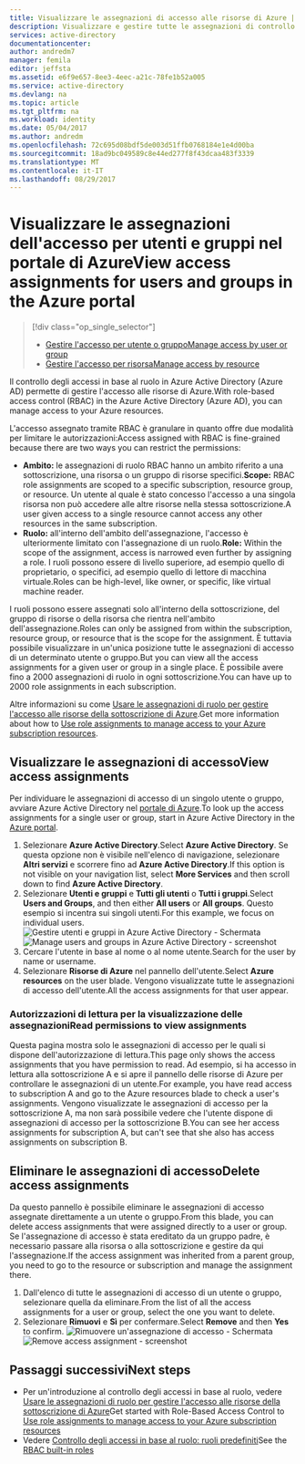 ```yaml
---
title: Visualizzare le assegnazioni di accesso alle risorse di Azure | Microsoft Docs
description: Visualizzare e gestire tutte le assegnazioni di controllo degli accessi in base al ruolo per qualsiasi utente o gruppo nel portale di Azure
services: active-directory
documentationcenter: 
author: andredm7
manager: femila
editor: jeffsta
ms.assetid: e6f9e657-8ee3-4eec-a21c-78fe1b52a005
ms.service: active-directory
ms.devlang: na
ms.topic: article
ms.tgt_pltfrm: na
ms.workload: identity
ms.date: 05/04/2017
ms.author: andredm
ms.openlocfilehash: 72c695d08bdf5de003d51ffb0768184e1e4d00ba
ms.sourcegitcommit: 18ad9bc049589c8e44ed277f8f43dcaa483f3339
ms.translationtype: MT
ms.contentlocale: it-IT
ms.lasthandoff: 08/29/2017
---
```

# <a name="view-access-assignments-for-users-and-groups-in-the-azure-portal"></a><span data-ttu-id="d5104-103">Visualizzare le assegnazioni dell'accesso per utenti e gruppi nel portale di Azure</span><span class="sxs-lookup"><span data-stu-id="d5104-103">View access assignments for users and groups in the Azure portal</span></span>
> [!div class="op_single_selector"]
> * [<span data-ttu-id="d5104-104">Gestire l'accesso per utente o gruppo</span><span class="sxs-lookup"><span data-stu-id="d5104-104">Manage access by user or group</span></span>](role-based-access-control-manage-assignments.md)
> * [<span data-ttu-id="d5104-105">Gestire l'accesso per risorsa</span><span class="sxs-lookup"><span data-stu-id="d5104-105">Manage access by resource</span></span>](role-based-access-control-configure.md)

<span data-ttu-id="d5104-106">Il controllo degli accessi in base al ruolo in Azure Active Directory (Azure AD) permette di gestire l'accesso alle risorse di Azure.</span><span class="sxs-lookup"><span data-stu-id="d5104-106">With role-based access control (RBAC) in the Azure Active Directory (Azure AD), you can manage access to your Azure resources.</span></span> 

<span data-ttu-id="d5104-107">L'accesso assegnato tramite RBAC è granulare in quanto offre due modalità per limitare le autorizzazioni:</span><span class="sxs-lookup"><span data-stu-id="d5104-107">Access assigned with RBAC is fine-grained because there are two ways you can restrict the permissions:</span></span>

* <span data-ttu-id="d5104-108">**Ambito:** le assegnazioni di ruolo RBAC hanno un ambito riferito a una sottoscrizione, una risorsa o un gruppo di risorse specifici.</span><span class="sxs-lookup"><span data-stu-id="d5104-108">**Scope:** RBAC role assignments are scoped to a specific subscription, resource group, or resource.</span></span> <span data-ttu-id="d5104-109">Un utente al quale è stato concesso l'accesso a una singola risorsa non può accedere alle altre risorse nella stessa sottoscrizione.</span><span class="sxs-lookup"><span data-stu-id="d5104-109">A user given access to a single resource cannot access any other resources in the same subscription.</span></span>
* <span data-ttu-id="d5104-110">**Ruolo:** all'interno dell'ambito dell'assegnazione, l'accesso è ulteriormente limitato con l'assegnazione di un ruolo.</span><span class="sxs-lookup"><span data-stu-id="d5104-110">**Role:** Within the scope of the assignment, access is narrowed even further by assigning a role.</span></span> <span data-ttu-id="d5104-111">I ruoli possono essere di livello superiore, ad esempio quello di proprietario, o specifici, ad esempio quello di lettore di macchina virtuale.</span><span class="sxs-lookup"><span data-stu-id="d5104-111">Roles can be high-level, like owner, or specific, like virtual machine reader.</span></span>

<span data-ttu-id="d5104-112">I ruoli possono essere assegnati solo all'interno della sottoscrizione, del gruppo di risorse o della risorsa che rientra nell'ambito dell'assegnazione.</span><span class="sxs-lookup"><span data-stu-id="d5104-112">Roles can only be assigned from within the subscription, resource group, or resource that is the scope for the assignment.</span></span> <span data-ttu-id="d5104-113">È tuttavia possibile visualizzare in un'unica posizione tutte le assegnazioni di accesso di un determinato utente o gruppo.</span><span class="sxs-lookup"><span data-stu-id="d5104-113">But you can view all the access assignments for a given user or group in a single place.</span></span> <span data-ttu-id="d5104-114">È possibile avere fino a 2000 assegnazioni di ruolo in ogni sottoscrizione.</span><span class="sxs-lookup"><span data-stu-id="d5104-114">You can have up to 2000 role assignments in each subscription.</span></span> 

<span data-ttu-id="d5104-115">Altre informazioni su come [Usare le assegnazioni di ruolo per gestire l'accesso alle risorse della sottoscrizione di Azure](role-based-access-control-configure.md).</span><span class="sxs-lookup"><span data-stu-id="d5104-115">Get more information about how to [Use role assignments to manage access to your Azure subscription resources](role-based-access-control-configure.md).</span></span>

## <a name="view-access-assignments"></a><span data-ttu-id="d5104-116">Visualizzare le assegnazioni di accesso</span><span class="sxs-lookup"><span data-stu-id="d5104-116">View access assignments</span></span>
<span data-ttu-id="d5104-117">Per individuare le assegnazioni di accesso di un singolo utente o gruppo, avviare Azure Active Directory nel [portale di Azure](http://portal.azure.com).</span><span class="sxs-lookup"><span data-stu-id="d5104-117">To look up the access assignments for a single user or group, start in Azure Active Directory in the [Azure portal](http://portal.azure.com).</span></span>

1. <span data-ttu-id="d5104-118">Selezionare **Azure Active Directory**.</span><span class="sxs-lookup"><span data-stu-id="d5104-118">Select **Azure Active Directory**.</span></span> <span data-ttu-id="d5104-119">Se questa opzione non è visibile nell'elenco di navigazione, selezionare **Altri servizi** e scorrere fino ad **Azure Active Directory**.</span><span class="sxs-lookup"><span data-stu-id="d5104-119">If this option is not visible on your navigation list, select **More Services** and then scroll down to find **Azure Active Directory**.</span></span>
2. <span data-ttu-id="d5104-120">Selezionare **Utenti e gruppi** e **Tutti gli utenti** o **Tutti i gruppi**.</span><span class="sxs-lookup"><span data-stu-id="d5104-120">Select **Users and Groups**, and then either **All users** or **All groups**.</span></span> <span data-ttu-id="d5104-121">Questo esempio si incentra sui singoli utenti.</span><span class="sxs-lookup"><span data-stu-id="d5104-121">For this example, we focus on individual users.</span></span>
    <span data-ttu-id="d5104-122">![Gestire utenti e gruppi in Azure Active Directory - Schermata](./media/role-based-access-control-manage-assignments/rbac_users_groups.png)</span><span class="sxs-lookup"><span data-stu-id="d5104-122">![Manage users and groups in Azure Active Directory - screenshot](./media/role-based-access-control-manage-assignments/rbac_users_groups.png)</span></span>
3. <span data-ttu-id="d5104-123">Cercare l'utente in base al nome o al nome utente.</span><span class="sxs-lookup"><span data-stu-id="d5104-123">Search for the user by name or username.</span></span>
4. <span data-ttu-id="d5104-124">Selezionare **Risorse di Azure** nel pannello dell'utente.</span><span class="sxs-lookup"><span data-stu-id="d5104-124">Select **Azure resources** on the user blade.</span></span> <span data-ttu-id="d5104-125">Vengono visualizzate tutte le assegnazioni di accesso dell'utente.</span><span class="sxs-lookup"><span data-stu-id="d5104-125">All the access assignments for that user appear.</span></span>

### <a name="read-permissions-to-view-assignments"></a><span data-ttu-id="d5104-126">Autorizzazioni di lettura per la visualizzazione delle assegnazioni</span><span class="sxs-lookup"><span data-stu-id="d5104-126">Read permissions to view assignments</span></span>
<span data-ttu-id="d5104-127">Questa pagina mostra solo le assegnazioni di accesso per le quali si dispone dell'autorizzazione di lettura.</span><span class="sxs-lookup"><span data-stu-id="d5104-127">This page only shows the access assignments that you have permission to read.</span></span> <span data-ttu-id="d5104-128">Ad esempio, si ha accesso in lettura alla sottoscrizione A e si apre il pannello delle risorse di Azure per controllare le assegnazioni di un utente.</span><span class="sxs-lookup"><span data-stu-id="d5104-128">For example, you have read access to subscription A and go to the Azure resources blade to check a user's assignments.</span></span> <span data-ttu-id="d5104-129">Vengono visualizzate le assegnazioni di accesso per la sottoscrizione A, ma non sarà possibile vedere che l'utente dispone di assegnazioni di accesso per la sottoscrizione B.</span><span class="sxs-lookup"><span data-stu-id="d5104-129">You can see her access assignments for subscription A, but can't see that she also has access assignments on subscription B.</span></span>

## <a name="delete-access-assignments"></a><span data-ttu-id="d5104-130">Eliminare le assegnazioni di accesso</span><span class="sxs-lookup"><span data-stu-id="d5104-130">Delete access assignments</span></span>
<span data-ttu-id="d5104-131">Da questo pannello è possibile eliminare le assegnazioni di accesso assegnate direttamente a un utente o gruppo.</span><span class="sxs-lookup"><span data-stu-id="d5104-131">From this blade, you can delete access assignments that were assigned directly to a user or group.</span></span> <span data-ttu-id="d5104-132">Se l'assegnazione di accesso è stata ereditato da un gruppo padre, è necessario passare alla risorsa o alla sottoscrizione e gestire da qui l'assegnazione.</span><span class="sxs-lookup"><span data-stu-id="d5104-132">If the access assignment was inherited from a parent group, you need to go to the resource or subscription and manage the assignment there.</span></span>

1. <span data-ttu-id="d5104-133">Dall'elenco di tutte le assegnazioni di accesso di un utente o gruppo, selezionare quella da eliminare.</span><span class="sxs-lookup"><span data-stu-id="d5104-133">From the list of all the access assignments for a user or group, select the one you want to delete.</span></span>
2. <span data-ttu-id="d5104-134">Selezionare **Rimuovi** e **Sì** per confermare.</span><span class="sxs-lookup"><span data-stu-id="d5104-134">Select **Remove** and then **Yes** to confirm.</span></span>
    <span data-ttu-id="d5104-135">![Rimuovere un'assegnazione di accesso - Schermata](./media/role-based-access-control-manage-assignments/delete_assignment.png)</span><span class="sxs-lookup"><span data-stu-id="d5104-135">![Remove access assignment - screenshot](./media/role-based-access-control-manage-assignments/delete_assignment.png)</span></span>

## <a name="next-steps"></a><span data-ttu-id="d5104-136">Passaggi successivi</span><span class="sxs-lookup"><span data-stu-id="d5104-136">Next steps</span></span>

* <span data-ttu-id="d5104-137">Per un'introduzione al controllo degli accessi in base al ruolo, vedere [Usare le assegnazioni di ruolo per gestire l'accesso alle risorse della sottoscrizione di Azure](role-based-access-control-configure.md)</span><span class="sxs-lookup"><span data-stu-id="d5104-137">Get started with Role-Based Access Control to [Use role assignments to manage access to your Azure subscription resources](role-based-access-control-configure.md)</span></span>
* <span data-ttu-id="d5104-138">Vedere [Controllo degli accessi in base al ruolo: ruoli predefiniti](role-based-access-built-in-roles.md)</span><span class="sxs-lookup"><span data-stu-id="d5104-138">See the [RBAC built-in roles](role-based-access-built-in-roles.md)</span></span>

